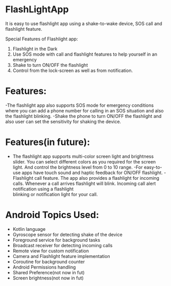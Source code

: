 # FlashLightApp

It is easy to use flashlight app using a shake-to-wake device, SOS call and flashlight feature.

Special Features of Flashlight app:
1. Flashlight in the Dark
2. Use SOS mode with call and flashlight features to help yourself in an emergency
3. Shake to turn ON/OFF the flashlight
4. Control from the lock-screen as well as from notification.


# Features: 
-The flashlight app also supports SOS mode for emergency conditions where you can add a phone number for calling in an SOS situation and also the flashlight blinking.
-Shake the phone to turn ON/OFF the flashlight and also user can set the sensitivity for shaking the device.

# Features(in future):
- The flashlight app supports multi-color screen light and brightness slider. You can select different colors as you required for the screen light.
  And control the brightness level from 0 to 10 range.
-For easy-to-use apps have touch sound and haptic feedback for ON/OFF flashlight.
-Flashlight call feature. The app also provides a flashlight for incoming calls. Whenever a call arrives flashlight will blink. Incoming call alert notification using a flashlight  
  blinking or notification light for your call.


 

# Android Topics Used:
- Kotlin language
- Gyroscope sensor for detecting shake of the device
- Foreground service for background tasks
- Broadcast receiver for detecting incoming calls
- Remote view for custom notification
- Camera and Flashlight feature implementation
- Coroutine for background counter
- Android Permissions handling
- Shared Preference(not now in fut)
- Screen brightness(not now in fut)


